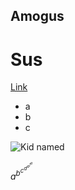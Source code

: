 ## Amogus

# Sus

[Link](https://ak.fft.ac)

* a
* b
* c

![Kid named](https://i.kym-cdn.com/photos/images/newsfeed/002/369/628/807.jpg)

$a^b^c^d^e^f^g$
